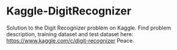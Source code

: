 # Kaggle-DigitRecognizer
Solution to the Digit Recognizer problem on Kaggle.
Find problem description, training dataset and test dataset here: https://www.kaggle.com/c/digit-recognizer
Peace.
